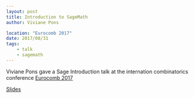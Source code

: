 ```yaml
---
layout: post
title: Introduction to SageMath
author: Viviane Pons

location: "Eurocomb 2017"
date: 2017/08/31
tags:
    - talk
    - sagemath
---
```


Viviane Pons gave a Sage Introduction talk at the internation combinatorics conference [Eurocomb 2017](http://www.dmg.tuwien.ac.at/eurocomb2017/)

[Slides](https://www.lri.fr/~pons/docs/2017_Eurocomb_sage.pdf)

